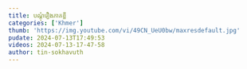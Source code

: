 ```yaml
---
title: បណ្តុំ​រឿង​ភាគ​ខ្លី
categories: ['Khmer']
thumb: 'https://img.youtube.com/vi/49CN_UeU0bw/maxresdefault.jpg'
pudate: 2024-07-13T17:49:53
videos: 2024-07-13-17-47-58
author: tin-sokhavuth
---
```

